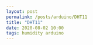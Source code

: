 ```yaml
---
layout: post
permalink: /posts/arduino/DHT11
title: "DHT11"
date: 2020-08-02 10:00
tags: humidity arduino
---
```

